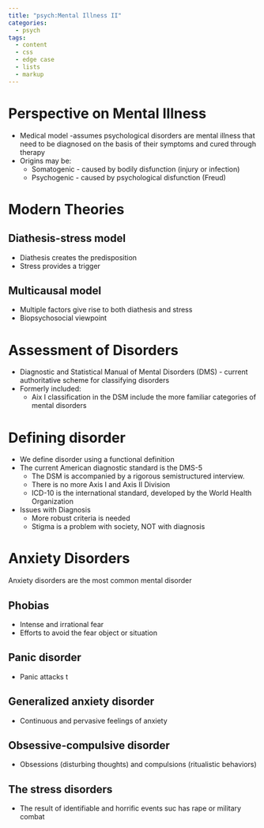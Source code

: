 ```yaml
---
title: "psych:Mental Illness II"
categories:
  - psych
tags:
  - content
  - css
  - edge case
  - lists
  - markup
---
```


# Perspective on Mental Illness
- Medical model -assumes psychological disorders are mental illness that need to be diagnosed on the basis of their symptoms and cured through therapy
- Origins may be:
    - Somatogenic - caused by bodily disfunction (injury or infection)
    - Psychogenic - caused by psychological disfunction (Freud)

# Modern Theories
## Diathesis-stress model
- Diathesis creates the predisposition
- Stress provides a trigger

## Multicausal model
- Multiple factors give rise to both diathesis and stress
- Biopsychosocial viewpoint


# Assessment of Disorders
- Diagnostic and Statistical Manual of Mental Disorders (DMS) - current authoritative scheme for classifying disorders
- Formerly included:
    - Aix I classification in the DSM include the more familiar categories of mental disorders

# Defining disorder
- We define disorder using a functional definition
- The current American diagnostic standard is the DMS-5
    - The DSM is accompanied by a rigorous semistructured interview.
    - There is no more Axis I and Axis II Division
    - ICD-10 is the international standard, developed by the World Health Organization
- Issues with Diagnosis 
    - More robust criteria is needed
    - Stigma is a problem with society, NOT with diagnosis


# Anxiety Disorders
Anxiety disorders are the most common mental disorder

## Phobias
- Intense and irrational fear
- Efforts to avoid the fear object or situation

## Panic disorder
- Panic attacks
t
## Generalized anxiety disorder
- Continuous and pervasive feelings of anxiety

## Obsessive-compulsive disorder
- Obsessions (disturbing thoughts) and compulsions (ritualistic behaviors)

## The stress disorders
- The result of identifiable and horrific events suc has rape or military combat